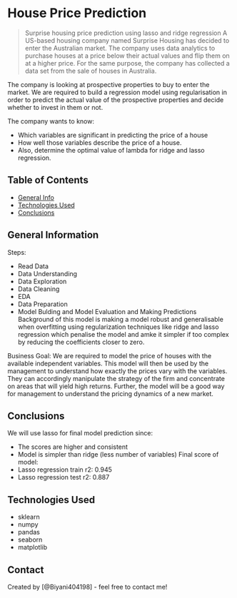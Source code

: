 # House Price Prediction
> Surprise housing price prediction using lasso and ridge regression
A US-based housing company named Surprise Housing has decided to enter the Australian market. The company uses data analytics to purchase houses at a price below their actual values and flip them on at a higher price. For the same purpose, the company has collected a data set from the sale of houses in Australia.

The company is looking at prospective properties to buy to enter the market. We are required to build a regression model using regularisation in order to predict the actual value of the prospective properties and decide whether to invest in them or not.

The company wants to know:
- Which variables are significant in predicting the price of a house
- How well those variables describe the price of a house.
- Also, determine the optimal value of lambda for ridge and lasso regression.


## Table of Contents
* [General Info](#general-information)
* [Technologies Used](#technologies-used)
* [Conclusions](#conclusions)

<!-- You can include any other section that is pertinent to your problem -->

## General Information
Steps:
- Read Data
- Data Understanding
- Data Exploration
- Data Cleaning
- EDA
- Data Preparation
- Model Bulding and Model Evaluation and Making Predictions
Background of this model is making a model robust and generalisable when overfitting using regularization techniques like ridge and lasso regression which penalise the model and amke it simpler if too complex by reducing the coefficients closer to zero.

Business Goal:
We are required to model the price of houses with the available independent variables. This model will then be used by the management to understand how exactly the prices vary with the variables. They can accordingly manipulate the strategy of the firm and concentrate on areas that will yield high returns. Further, the model will be a good way for management to understand the pricing dynamics of a new market.

<!-- You don't have to answer all the questions - just the ones relevant to your project. -->

## Conclusions
We will use lasso for final model prediction since:
- The scores are higher and consistent
- Model is simpler than ridge (less number of variables)
Final score of model:
- Lasso regression train r2: 0.945
- Lasso regression test r2: 0.887

<!-- You don't have to answer all the questions - just the ones relevant to your project. -->


## Technologies Used
- sklearn
- numpy
- pandas
- seaborn
- matplotlib

<!-- As the libraries versions keep on changing, it is recommended to mention the version of library used in this project -->



## Contact
Created by [@Biyani404198] - feel free to contact me!


<!-- Optional -->
<!-- ## License -->
<!-- This project is open source and available under the [... License](). -->

<!-- You don't have to include all sections - just the one's relevant to your project -->
